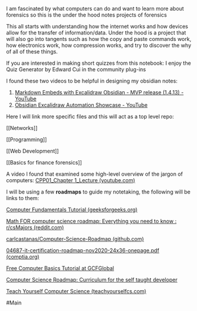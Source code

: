 I am fascinated by what computers can do and want to learn more about forensics so this is the under the hood notes projects of forensics

This all starts with understanding how the internet works and how devices allow for the transfer of information/data. Under the hood is a project that will also go into tangents such as how the copy and paste commands work, how electronics work, how compression works, and try to discover the why of all of these things.

If you are interested in making short quizzes from this notebook: I enjoy the Quiz Generator by Edward Cui in the community plug-ins

I found these two videos to be helpful in designing my obsidian notes: 
1. [Markdown Embeds with Excalidraw Obsidian - MVP release (1.4.13) - YouTube](https://www.youtube.com/watch?v=tsecSfnTMow)
2. [Obsidian Excalidraw Automation Showcase - YouTube](https://www.youtube.com/watch?v=QNksBPe75Ho)

Here I will link more specific files and this will act as a top level repo:

 [[Networks]]

[[Programming]]

[[Web Development]]

[[Basics for finance forensics]]

A video I found that examined some high-level overview of the jargon of computers:
[CPP01_Chapter 1_Lecture (youtube.com)](https://www.youtube.com/watch?v=3gM_BM4NW80)

I will be using a few **roadmaps** to guide my notetaking, the following will be links to them: 

[Computer Fundamentals Tutorial (geeksforgeeks.org)](https://www.geeksforgeeks.org/computer-fundamentals-tutorial/)

[Math FOR computer science roadmap: Everything you need to know : r/csMajors (reddit.com)](https://www.reddit.com/r/csMajors/comments/17hiv7b/math_for_computer_science_roadmap_everything_you/)

[carlcastanas/Computer-Science-Roadmap (github.com)](https://github.com/carlcastanas/Computer-Science-Roadmap?tab=readme-ov-file#year-1-foundations)

[04687-it-certification-roadmap-nov2020-24x36-onepage.pdf (comptia.org)](https://partners.comptia.org/docs/default-source/resources/04687-it-certification-roadmap-nov2020-24x36-onepage.pdf)

[Free Computer Basics Tutorial at GCFGlobal](https://edu.gcfglobal.org/en/computerbasics/)

[Computer Science Roadmap: Curriculum for the self taught developer](https://roadmap.sh/computer-science)

[Teach Yourself Computer Science (teachyourselfcs.com)](https://teachyourselfcs.com/)

#Main
